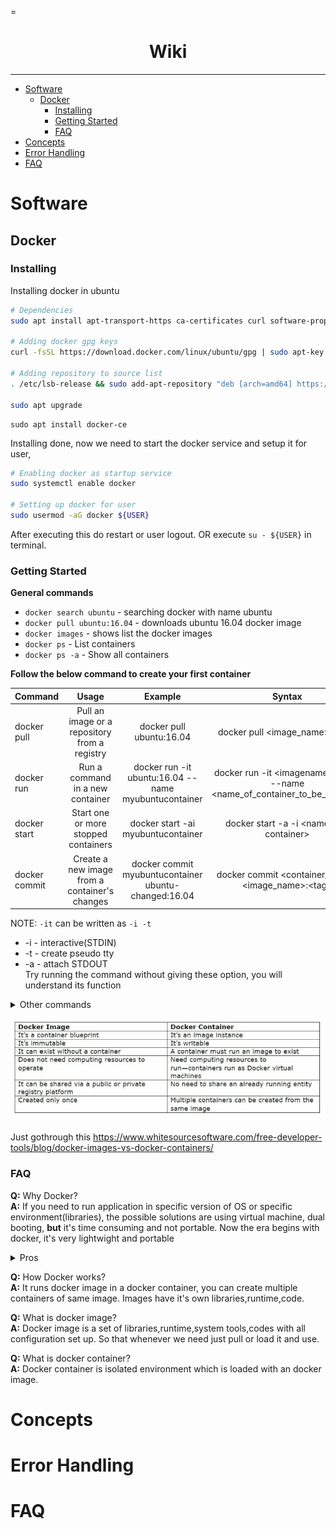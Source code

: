 =
<h1 align="center">Wiki</h1>

---

- [Software](#software)
  - [Docker](#docker)
    - [Installing](#installing)
    - [Getting Started](#getting-started)
    - [FAQ](#faq)
- [Concepts](#concepts)
- [Error Handling](#error-handling)
- [FAQ](#faq-1)

# Software
## Docker
### Installing
Installing docker in ubuntu
```sh
# Dependencies
sudo apt install apt-transport-https ca-certificates curl software-properties-common

# Adding docker gpg keys
curl -fsSL https://download.docker.com/linux/ubuntu/gpg | sudo apt-key add -

# Adding repository to source list
. /etc/lsb-release && sudo add-apt-repository "deb [arch=amd64] https://download.docker.com/linux/ubuntu ${DISTRIB_CODENAME} stable"

sudo apt upgrade
```
```sh1
sudo apt install docker-ce
```
Installing done, now we need to start the docker service and  setup it for user, 
```sh
# Enabling docker as startup service
sudo systemctl enable docker

# Setting up docker for user
sudo usermod -aG docker ${USER}
```
After executing this do restart or user logout. OR execute `su - ${USER}` in terminal.

### Getting Started
   
**General commands**    
- `docker search ubuntu` - searching docker with name ubuntu      
- `docker pull ubuntu:16.04` - downloads ubuntu 16.04 docker image 
- `docker images` - shows list the docker images
- `docker ps` - List containers
- `docker ps -a` - Show all containers
  
**Follow the below command to create your first container**
  
| Command | Usage  | Example  | Syntax |
| :---   | :-: | :-: | :-: |
| docker pull | Pull an image or a repository from a registry | docker pull ubuntu:16.04 |docker pull \<image_name>:\<tag>|
| docker run | Run a command in a new container | docker run -it ubuntu:16.04 --name myubuntucontainer | docker run -it \<imagename>:\<tag> --name \<name_of_container_to_be_created> |
| docker start | Start one or more stopped containers | docker start -ai myubuntucontainer | docker start -a -i \<name-of-container> |
| docker commit | Create a new image from a container's changes | docker commit myubuntucontainer ubuntu-changed:16.04 | docker commit \<container_name> \<image_name>:\<tag> |

NOTE: `-it` can be written as `-i -t`
- -i - interactive(STDIN)
- -t - create pseudo tty
- -a - attach STDOUT      
Try running the command without giving these option, you will understand its function


<details>
<summary>
Other commands
</summary>

- `docker exec`   -   execute command in running container
- `docker rm`     -   to delete docker container
- `docker rmi`    -   to delele docker image
- `docker tag`    -   giving tag name for image
- `docker stop`   -   to stop the container
- `docker save`   -   to save the image as archive
- `docker load`   -   to load image from archive

</details>

![alt image vs container](./assets/difference_image_vs_container.webp)

Just gothrough this
https://www.whitesourcesoftware.com/free-developer-tools/blog/docker-images-vs-docker-containers/

### FAQ
**Q:** Why Docker?              
**A:** If you need to run application in specific version of OS or specific environment(libraries), the possible solutions are using virtual machine, dual booting, **but** it's time consuming and not portable. Now the era begins with docker, it's very lightwight and portable
<details>
<summary>
Pros
</summary>

- **Consistency :**  You always launch from the same starting point. Docker enables a coordinated environment for your application from development to production.**(if you changed something and didn't commited then changes will be lost )**
- **Speed :** You can rapidly start a new process on the server. Because the image is pre-configured and installed with the process you want to run, it removes all the complexity associated with starting a process.
- **Isolation :** Every launched Docker container is isolated from the file system, the network, and other running processes. As a result, applications can contain different versions of the same support software.
- **Scalability :** You can add several of the same containers to create multiple instances of the same application
</details>

**Q:** How Docker works?              
**A:** It runs docker image in a docker container, you can create multiple containers of same image. Images have it's own libraries,runtime,code.

**Q:** What is docker image?              
**A:** Docker image is a set of libraries,runtime,system tools,codes with all configuration set up. So that whenever we need just pull or load it and use.

**Q:** What is docker container?              
**A:** Docker container is isolated environment which is loaded with an docker image.



# Concepts

# Error Handling

# FAQ